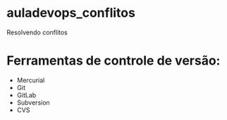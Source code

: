 # auladevops_conflitos
Resolvendo conflitos

# Ferramentas de controle de versão:
* Mercurial
* Git
* GitLab
* Subversion
* CVS
